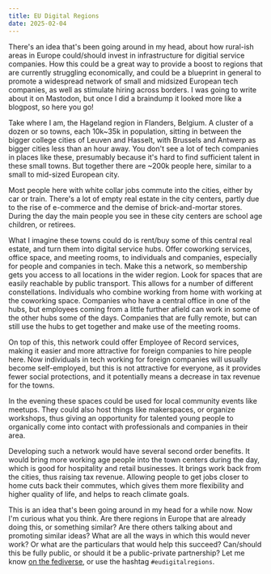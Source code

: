 ```yaml
---
title: EU Digital Regions
date: 2025-02-04
---
```


There's an idea that's been going around in my head, about how rural-ish areas in Europe could/should invest in infrastructure for digitial service companies. How this could be a great way to provide a boost to regions that are currently struggling economically, and could be a blueprint in general to promote a widespread network of small and midsized European tech companies, as well as stimulate hiring across borders. I was going to write about it on Mastodon, but once I did a braindump it looked more like a blogpost, so here you go!

Take where I am, the Hageland region in Flanders, Belgium. A cluster of a dozen or so towns, each 10k~35k in population, sitting in between the bigger college cities of Leuven and Hasselt, with Brussels and Antwerp as bigger cities less than an hour away. You don't see a lot of tech companies in places like these, presumably because it's hard to find sufficient talent in these small towns. But together there are ~200k people here, similar to a small to mid-sized European city.

Most people here with white collar jobs commute into the cities, either by car or train. There's a lot of empty real estate in the city centers, partly due to the rise of e-commerce and the demise of brick-and-mortar stores. During the day the main people you see in these city centers are school age children, or retirees.

What I imagine these towns could do is rent/buy some of this central real estate, and turn them into digital service hubs. Offer coworking services, office space, and meeting rooms, to individuals and companies, especially for people and companies in tech. Make this a network, so membership gets you access to all locations in the wider region. Look for spaces that are easily reachable by public transport. This allows for a number of different constellations. Individuals who combine working from home with working at the coworking space. Companies who have a central office in one of the hubs, but employees coming from a little further afield can work in some of the other hubs some of the days. Companies that are fully remote, but can still use the hubs to get together and make use of the meeting rooms.

On top of this, this network could offer Employee of Record services, making it easier and more attractive for foreign companies to hire people here. Now individuals in tech working for foreign companies will usually become self-employed, but this is not attractive for everyone, as it provides fewer social protections, and it potentially means a decrease in tax revenue for the towns.

In the evening these spaces could be used for local community events like meetups. They could also host things like makerspaces, or organize workshops, thus giving an opportunity for talented young people to organically come into contact with professionals and companies in their area.

Developing such a network would have several second order benefits. It would bring more working age people into the town centers during the day, which is good for hospitality and retail businesses. It brings work back from the cities, thus raising tax revenue. Allowing people to get jobs closer to home cuts back their commutes, which gives them more flexibility and higher quality of life, and helps to reach climate goals.

This is an idea that's been going around in my head for a while now. Now I'm curious what you think. Are there regions in Europe that are already doing this, or something similar? Are there others talking about and promoting similar ideas? What are all the ways in which this would never work? Or what are the particulars that would help this succeed? Can/should this be fully public, or should it be a public-private partnership? Let me know [on the fediverse](https://toot.cat/@plexus), or use the hashtag `#eudigitalregions`.
